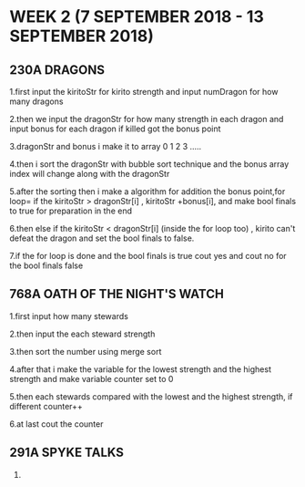 # WEEK 2 (7  SEPTEMBER 2018 - 13 SEPTEMBER 2018)
## 230A DRAGONS

1.first input the kiritoStr for kirito strength and input numDragon for how many dragons

2.then we input the dragonStr for how many strength in each dragon and input bonus for each dragon if killed got the bonus point

3.dragonStr and bonus i make it to array 0 1 2 3 .....

4.then i sort the dragonStr with bubble sort technique and the bonus array index will change along with the dragonStr

5.after the sorting then i make a algorithm for addition the bonus point,for loop= if the kiritoStr > dragonStr[i] , kiritoStr +bonus[i], and make bool finals to true for preparation in the end

6.then else if the kiritoStr <  dragonStr[i] (inside the for loop too) , kirito can't defeat the dragon and set the bool finals to false.

7.if the for loop is done and the bool finals is true cout yes and cout no for the bool finals false



## 768A OATH OF THE NIGHT'S WATCH

1.first input how many stewards

2.then input the each steward strength 

3.then sort the number using merge sort

4.after that i make the variable for the lowest strength and the highest strength and make variable counter set to 0

5.then each stewards compared with the lowest and the highest strength, if different counter++

6.at last cout the counter

## 291A SPYKE TALKS

1.
